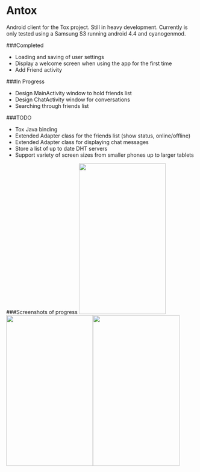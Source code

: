 Antox
=====

Android client for the Tox project. Still in heavy development. Currently is only tested using a Samsung S3 running android 4.4 and cyanogenmod.

###Completed

- Loading and saving of user settings
- Display a welcome screen when using the app for the first time
- Add Friend activity

###In Progress

- Design MainActivity window to hold friends list
- Design ChatActivity window for conversations 
- Searching through friends list

###TODO

- Tox Java binding
- Extended Adapter class for the friends list (show status, online/offline)
- Extended Adapter class for displaying chat messages
- Store a list of up to date DHT servers
- Support variety of screen sizes from smaller phones up to larger tablets

###Screenshots of progress
<img src="http://i.imgur.com/DQSxfjC.png" width="230px" height="400px"/><img src="http://i.imgur.com/JfX9ZgJ.png" width="230px" height="400px"/><img src="http://i.imgur.com/XqA1zBO.png" width="230px" height="400px"/>

